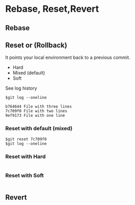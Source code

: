 # Rebase, Reset,Revert

## Rebase


## Reset or (Rollback)
It points your local environment back to a previous commit.
* Hard
* Mixed (default)
* Soft



See log history
```
$git log --oneline

b764644 File with three lines
7c709f0 File with two lines
9ef9173 File with one line
```

### Reset with default (mixed)
```
$git reset 7c709f0
$git log --oneline
```

### Reset with Hard
```
```

### Reset with Soft
```
```

## Revert